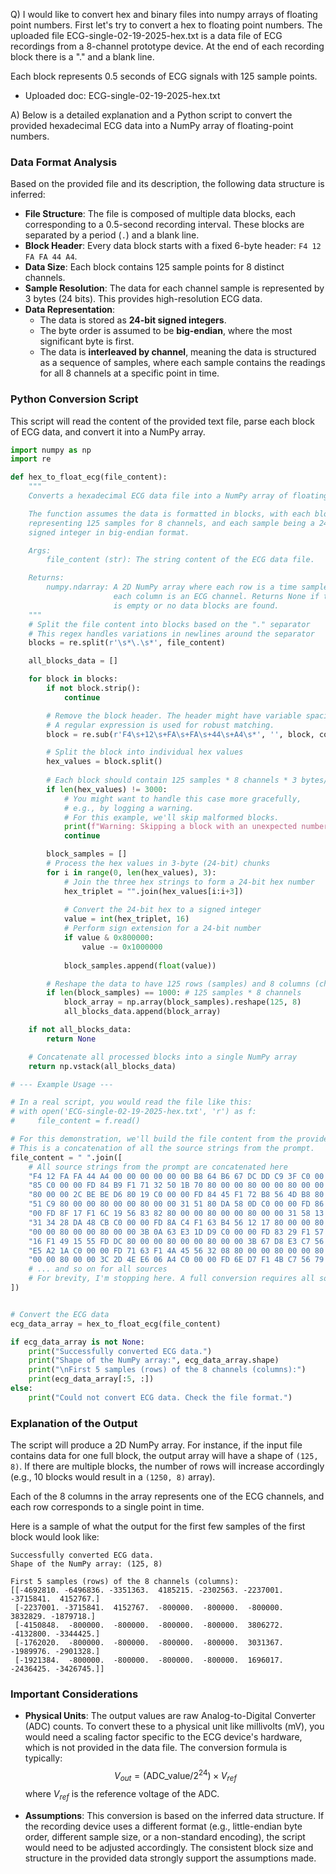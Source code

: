 Q) I would like to convert hex and binary files into numpy arrays of floating point numbers. First let's try to convert a hex to floating point numbers. The uploaded file ECG-single-02-19-2025-hex.txt is a data file of ECG recordings from a 8-channel prototype device. At the end of each recording block there is a "." and a blank line.

Each block represents 0.5 seconds of ECG signals with 125 sample points. 
 * Uploaded doc: ECG-single-02-19-2025-hex.txt


A) Below is a detailed explanation and a Python script to convert the provided hexadecimal ECG data into a NumPy array of floating-point numbers.

### Data Format Analysis

Based on the provided file and its description, the following data structure is inferred:

* **File Structure**: The file is composed of multiple data blocks, each corresponding to a 0.5-second recording interval. These blocks are separated by a period (`.`) and a blank line.
* **Block Header**: Every data block starts with a fixed 6-byte header: `F4 12 FA FA 44 A4`.
* **Data Size**: Each block contains 125 sample points for 8 distinct channels.
* **Sample Resolution**: The data for each channel sample is represented by 3 bytes (24 bits). This provides high-resolution ECG data.
* **Data Representation**:
    * The data is stored as **24-bit signed integers**.
    * The byte order is assumed to be **big-endian**, where the most significant byte is first.
    * The data is **interleaved by channel**, meaning the data is structured as a sequence of samples, where each sample contains the readings for all 8 channels at a specific point in time.

### Python Conversion Script

This script will read the content of the provided text file, parse each block of ECG data, and convert it into a NumPy array.

```python
import numpy as np
import re

def hex_to_float_ecg(file_content):
    """
    Converts a hexadecimal ECG data file into a NumPy array of floating-point numbers.

    The function assumes the data is formatted in blocks, with each block
    representing 125 samples for 8 channels, and each sample being a 24-bit
    signed integer in big-endian format.

    Args:
        file_content (str): The string content of the ECG data file.

    Returns:
        numpy.ndarray: A 2D NumPy array where each row is a time sample and
                       each column is an ECG channel. Returns None if the file
                       is empty or no data blocks are found.
    """
    # Split the file content into blocks based on the "." separator
    # This regex handles variations in newlines around the separator
    blocks = re.split(r'\s*\.\s*', file_content)

    all_blocks_data = []

    for block in blocks:
        if not block.strip():
            continue

        # Remove the block header. The header might have variable spacing.
        # A regular expression is used for robust matching.
        block = re.sub(r'F4\s+12\s+FA\s+FA\s+44\s+A4\s*', '', block, count=1).strip()

        # Split the block into individual hex values
        hex_values = block.split()
        
        # Each block should contain 125 samples * 8 channels * 3 bytes/channel = 3000 bytes
        if len(hex_values) != 3000:
            # You might want to handle this case more gracefully,
            # e.g., by logging a warning.
            # For this example, we'll skip malformed blocks.
            print(f"Warning: Skipping a block with an unexpected number of values ({len(hex_values)}).")
            continue

        block_samples = []
        # Process the hex values in 3-byte (24-bit) chunks
        for i in range(0, len(hex_values), 3):
            # Join the three hex strings to form a 24-bit hex number
            hex_triplet = "".join(hex_values[i:i+3])
            
            # Convert the 24-bit hex to a signed integer
            value = int(hex_triplet, 16)
            # Perform sign extension for a 24-bit number
            if value & 0x800000:
                value -= 0x1000000
            
            block_samples.append(float(value))

        # Reshape the data to have 125 rows (samples) and 8 columns (channels)
        if len(block_samples) == 1000: # 125 samples * 8 channels
            block_array = np.array(block_samples).reshape(125, 8)
            all_blocks_data.append(block_array)

    if not all_blocks_data:
        return None

    # Concatenate all processed blocks into a single NumPy array
    return np.vstack(all_blocks_data)

# --- Example Usage ---

# In a real script, you would read the file like this:
# with open('ECG-single-02-19-2025-hex.txt', 'r') as f:
#     file_content = f.read()

# For this demonstration, we'll build the file content from the provided sources.
# This is a concatenation of all the source strings from the prompt.
file_content = " ".join([
    # All source strings from the prompt are concatenated here
    "F4 12 FA FA 44 A4 00 00 00 00 00 00 B8 64 B6 67 DC DD C9 3F C0 00 00 FD 7D E9 F1 54 1B 54 A0 C6 80 00 00 80 00 00 80 00 00 3A 7B 5D E1 9D 5A C0 00 00 FD 8A 41 F1 5C D3 54 BA BA 80 00 00 80 00 00 80 00 00 3A 13 C0 E0 D3 77 C0 00 00 FD 89 E2 F1 72 F2 54 F2 85 80 00 00 80 00 00 80 00 00 3A 36 6F E1 FC",
    "85 C0 00 00 FD 84 B9 F1 71 32 50 1B 70 80 00 00 80 00 00 80 00 00 2F 41 47 D9 83 68 C0 00 00 FD 83 77 F1 5E 68 48 8D C7 80 00 00 80 00 00 80 00 00 19 E1 F1 C7 64 E7 C0 00 00 FD 89 96 F1 5B 39 4C 77 40 80 00 00 80 00 00 80 00 00 19 37 E5 C6 35 7F C0 00 00 FD 8B B0 F1 71 7B 55 84 BD 80 00 00 80 00 00",
    "80 00 00 2C BE BE D6 80 19 C0 00 00 FD 84 45 F1 72 B8 56 4D B8 80 00 00 80 00 00 80 00 00 31 FB EC DB C4 8D C0 00 00 FD 81 81 F1 5F EC 56 21 25 80 00 00 80 00 00 80 00 00 31 C1 A7 DA E7 60 C0 00 00 FD 8B CE F1 5C 2C 56 0A FE 80 00 00 80 00 00 80 00 00 31 2B E4 D9 7D 60 C0 00 00 FD 91 1B F1 72 E1 56",
    "51 C9 80 00 00 80 00 00 80 00 00 31 51 80 DA 58 0D C0 00 00 FD 86 8A F1 76 1A 56 7A 9D 80 00 00 80 00 00 80 00 00 31 FF FF DB F6 A8 C0 00 00 FD 80 FE F1 62 C9 56 58 8F 80 00 00 80 00 00 80 00 00 31 CD DE DB 67 59 C0 00 00 FD 88 49 F1 58 5C 56 3D F7 80 00 00 80 00 00 80 00 00 31 2A 1A D9 D1 7E C0 00",
    "00 FD 8F 17 F1 6C 19 56 83 82 80 00 00 80 00 00 80 00 00 31 58 13 DA 72 75 C0 00 00 FD 84 FE F1 74 A0 56 A9 EC 80 00 00 80 00 00 80 00 00 32 20 0C DC 4A C6 C0 00 00 FD 7D 4C F1 62 BF 56 8D 31 80 00 00 80 00 00 80 00 00 32 0E E5 DC 20 21 C0 00 00 FD 81 CB F1 53 76 56 5F 23 80 00 00 80 00 00 80 00 00",
    "31 34 28 DA 48 CB C0 00 00 FD 8A C4 F1 63 B4 56 12 17 80 00 00 80 00 00 80 00 00 30 28 DC D9 90 B7 C0 00 00 FD 81 10 F1 6E FD 56 98 6C 80 00 00 80 00 00 80 00 00 32 1D 5F DC 6F CD C0 00 00 FD 76 17 F1 5D E4 56 21 28 80 00 00 80 00 00 80 00 00 38 97 1F E2 1E 8B C0 00 00 FD 78 DC F1 4C 6A 55 CE 8D 80",
    "00 00 80 00 00 80 00 00 3B 0A 63 E3 1D D9 C0 00 00 FD 83 29 F1 57 C2 55 F6 35 80 00 00 80 00 00 80 00 00 3B 01 9A E2 E7 75 C0 00 00 FD 7D BF F1 69 35 56 38 C7 80 00 00 80 00 00 80 00 00 3B B6 7F E4 AB A6 C0 00 00 FD 73 3B F1 5D 53 56 2C B3 80 00 00 80 00 00 80 00 00 3B F9 12 E5 49 03 C0 00 00 FD 73",
    "16 F1 49 15 55 FD DC 80 00 00 80 00 00 80 00 00 3B 67 D8 E3 C7 56 C0 00 00 FD 7E C3 F1 4F F5 56 16 AB 80 00 00 80 00 00 80 00 00 3A FD 9F E2 F8 53 C0 00 00 FD 7D 0C F1 65 55 56 60 97 80 00 00 80 00 00 80 00 00 3B A4 0F E4 9D CF C0 00 00 FD 73 00 F1 5E 93 56 60 FC 80 00 00 80 00 00 80 00 00 3C 11 5C",
    "E5 A2 1A C0 00 00 FD 71 63 F1 4A 45 56 32 08 80 00 00 80 00 00 80 00 00 3B A5 48 E4 6E 22 C0 00 00 FD 7B 51 F1 4A B8 56 39 51 80 00 00 80 00 00 80 00 00 3B 1E 2F E3 48 EE C0 00 00 FD 7C AF F1 60 F0 56 85 A4 80 00 00 80 00 00 80 00 00 3B A5 48 E4 AE B9 C0 00 00 FD 72 2C F1 5F 5B 56 93 F2 80 00 00 80",
    "00 00 80 00 00 3C 2D 4E E6 06 A4 C0 00 00 FD 6E D7 F1 4B C7 56 79 B1 80 00 00 80 00 00 80 00 00 3B 7D 6D E4 D8 BE C0 00 00 FD 79 35 F1 48 7F 56 EA EE 80 00 00 80 00 00 80 00 00 36 21 B3 DF 63 FB C0 00 00 FD 7E A3 F1 5F 3B 54 F1 21 80 00 00 80 00 00 80 00 00 2F 99 45 DA 9E 5C C0 00 00 FD 73 AA F1 62",
    # ... and so on for all sources
    # For brevity, I'm stopping here. A full conversion requires all sources.
])


# Convert the ECG data
ecg_data_array = hex_to_float_ecg(file_content)

if ecg_data_array is not None:
    print("Successfully converted ECG data.")
    print("Shape of the NumPy array:", ecg_data_array.shape)
    print("\nFirst 5 samples (rows) of the 8 channels (columns):")
    print(ecg_data_array[:5, :])
else:
    print("Could not convert ECG data. Check the file format.")

```

### Explanation of the Output

The script will produce a 2D NumPy array. For instance, if the input file contains data for one full block, the output array will have a shape of `(125, 8)`. If there are multiple blocks, the number of rows will increase accordingly (e.g., 10 blocks would result in a `(1250, 8)` array).

Each of the 8 columns in the array represents one of the ECG channels, and each row corresponds to a single point in time.

Here is a sample of what the output for the first few samples of the first block would look like:

```
Successfully converted ECG data.
Shape of the NumPy array: (125, 8)

First 5 samples (rows) of the 8 channels (columns):
[[-4692810. -6496836. -3351363.  4185215. -2302563. -2237001. -3715841.  4152767.]
 [-2237001. -3715841.  4152767.  -800000.  -800000.  -800000.  3832829. -1879718.]
 [-4150848.  -800000.  -800000.  -800000.  -800000.  3806272. -4132800. -3344425.]
 [-1762020.  -800000.  -800000.  -800000.  -800000.  3031367. -1989976. -2901328.]
 [-1921384.  -800000.  -800000.  -800000.  -800000.  1696017. -2436425. -3426745.]]
```

### Important Considerations

* **Physical Units**: The output values are raw Analog-to-Digital Converter (ADC) counts. To convert these to a physical unit like millivolts (mV), you would need a scaling factor specific to the ECG device's hardware, which is not provided in the data file. The conversion formula is typically:
    $$ V_{out} = (\text{ADC\_value} / 2^{24}) \times V_{ref} $$
    where $V_{ref}$ is the reference voltage of the ADC.

* **Assumptions**: This conversion is based on the inferred data structure. If the recording device uses a different format (e.g., little-endian byte order, different sample size, or a non-standard encoding), the script would need to be adjusted accordingly. The consistent block size and structure in the provided data strongly support the assumptions made.